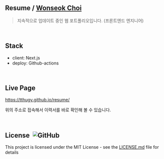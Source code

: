 ## Resume / [Wonseok Choi](https://github.com/tthugy)
> 지속적으로 업데이트 중인 웹 포트폴리오입니다. (프론트엔드 엔지니어)  

<br/>

## Stack

- client: Next.js
- deploy: Github-actions

<br/>

## Live Page

https://tthugy.github.io/resume/

위의 주소로 접속해서 이력서를 바로 확인해 볼 수 있습니다.

<br/>

## License &nbsp;![GitHub](https://img.shields.io/github/license/tthugy/resume)

This project is licensed under the MIT License - see the
[LICENSE.md](https://github.com/tthugy/resume/blob/main/LICENSE) file for
details
